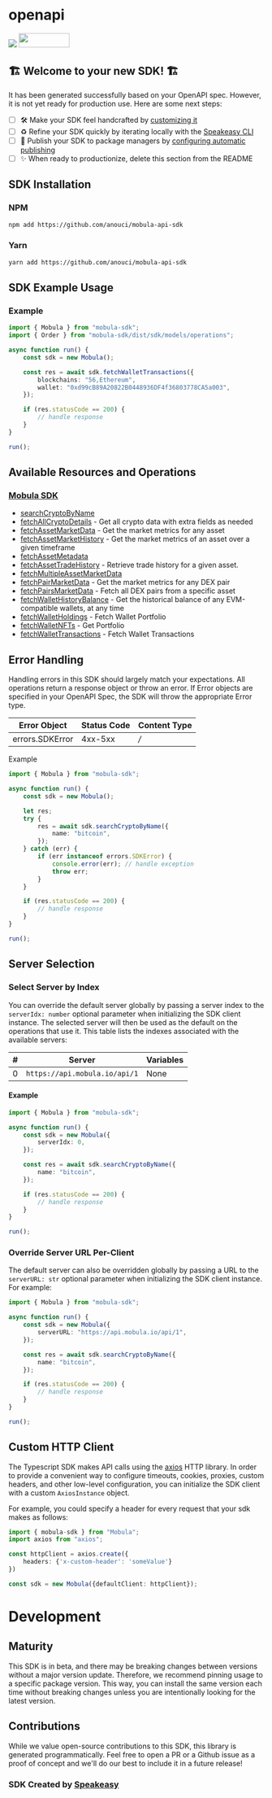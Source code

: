 # openapi

<div align="left">
    <a href="https://speakeasyapi.dev/"><img src="https://custom-icon-badges.demolab.com/badge/-Built%20By%20Speakeasy-212015?style=for-the-badge&logoColor=FBE331&logo=speakeasy&labelColor=545454" /></a>
    <a href="https://opensource.org/licenses/MIT">
        <img src="https://img.shields.io/badge/License-MIT-blue.svg" style="width: 100px; height: 28px;" />
    </a>
</div>


## 🏗 **Welcome to your new SDK!** 🏗

It has been generated successfully based on your OpenAPI spec. However, it is not yet ready for production use. Here are some next steps:
- [ ] 🛠 Make your SDK feel handcrafted by [customizing it](https://www.speakeasyapi.dev/docs/customize-sdks)
- [ ] ♻️ Refine your SDK quickly by iterating locally with the [Speakeasy CLI](https://github.com/speakeasy-api/speakeasy)
- [ ] 🎁 Publish your SDK to package managers by [configuring automatic publishing](https://www.speakeasyapi.dev/docs/productionize-sdks/publish-sdks)
- [ ] ✨ When ready to productionize, delete this section from the README

<!-- Start SDK Installation [installation] -->
## SDK Installation

### NPM

```bash
npm add https://github.com/anouci/mobula-api-sdk
```

### Yarn

```bash
yarn add https://github.com/anouci/mobula-api-sdk
```
<!-- End SDK Installation [installation] -->

<!-- Start SDK Example Usage [usage] -->
## SDK Example Usage

### Example

```typescript
import { Mobula } from "mobula-sdk";
import { Order } from "mobula-sdk/dist/sdk/models/operations";

async function run() {
    const sdk = new Mobula();

    const res = await sdk.fetchWalletTransactions({
        blockchains: "56,Ethereum",
        wallet: "0xd99cB89A20822B0448936DF4f36803778CA5a003",
    });

    if (res.statusCode == 200) {
        // handle response
    }
}

run();

```
<!-- End SDK Example Usage [usage] -->

<!-- Start Available Resources and Operations [operations] -->
## Available Resources and Operations

### [Mobula SDK](docs/sdks/mobula/README.md)

* [searchCryptoByName](docs/sdks/mobula/README.md#searchcryptobyname)
* [fetchAllCryptoDetails](docs/sdks/mobula/README.md#fetchallcryptodetails) - Get all crypto data with extra fields as needed
* [fetchAssetMarketData](docs/sdks/mobula/README.md#fetchassetmarketdata) - Get the market metrics for any asset
* [fetchAssetMarketHistory](docs/sdks/mobula/README.md#fetchassetmarkethistory) - Get the market metrics of an asset over a given timeframe
* [fetchAssetMetadata](docs/sdks/mobula/README.md#fetchassetmetadata)
* [fetchAssetTradeHistory](docs/sdks/mobula/README.md#fetchassettradehistory) - Retrieve trade history for a given asset.
* [fetchMultipleAssetMarketData](docs/sdks/mobula/README.md#fetchmultipleassetmarketdata)
* [fetchPairMarketData](docs/sdks/mobula/README.md#fetchpairmarketdata) - Get the market metrics for any DEX pair
* [fetchPairsMarketData](docs/sdks/mobula/README.md#fetchpairsmarketdata) - Fetch all DEX pairs from a specific asset
* [fetchWalletHistoryBalance](docs/sdks/mobula/README.md#fetchwallethistorybalance) - Get the historical balance of any EVM-compatible wallets, at any time
* [fetchWalletHoldings](docs/sdks/mobula/README.md#fetchwalletholdings) - Fetch Wallet Portfolio
* [fetchWalletNFTs](docs/sdks/mobula/README.md#fetchwalletnfts) - Get Portfolio
* [fetchWalletTransactions](docs/sdks/mobula/README.md#fetchwallettransactions) - Fetch Wallet Transactions
<!-- End Available Resources and Operations [operations] -->

<!-- Start Error Handling [errors] -->
## Error Handling

Handling errors in this SDK should largely match your expectations.  All operations return a response object or throw an error.  If Error objects are specified in your OpenAPI Spec, the SDK will throw the appropriate Error type.

| Error Object    | Status Code     | Content Type    |
| --------------- | --------------- | --------------- |
| errors.SDKError | 4xx-5xx         | */*             |

Example

```typescript
import { Mobula } from "mobula-sdk";

async function run() {
    const sdk = new Mobula();

    let res;
    try {
        res = await sdk.searchCryptoByName({
            name: "bitcoin",
        });
    } catch (err) {
        if (err instanceof errors.SDKError) {
            console.error(err); // handle exception
            throw err;
        }
    }

    if (res.statusCode == 200) {
        // handle response
    }
}

run();

```
<!-- End Error Handling [errors] -->

<!-- Start Server Selection [server] -->
## Server Selection

### Select Server by Index

You can override the default server globally by passing a server index to the `serverIdx: number` optional parameter when initializing the SDK client instance. The selected server will then be used as the default on the operations that use it. This table lists the indexes associated with the available servers:

| # | Server | Variables |
| - | ------ | --------- |
| 0 | `https://api.mobula.io/api/1` | None |

#### Example

```typescript
import { Mobula } from "mobula-sdk";

async function run() {
    const sdk = new Mobula({
        serverIdx: 0,
    });

    const res = await sdk.searchCryptoByName({
        name: "bitcoin",
    });

    if (res.statusCode == 200) {
        // handle response
    }
}

run();

```


### Override Server URL Per-Client

The default server can also be overridden globally by passing a URL to the `serverURL: str` optional parameter when initializing the SDK client instance. For example:
```typescript
import { Mobula } from "mobula-sdk";

async function run() {
    const sdk = new Mobula({
        serverURL: "https://api.mobula.io/api/1",
    });

    const res = await sdk.searchCryptoByName({
        name: "bitcoin",
    });

    if (res.statusCode == 200) {
        // handle response
    }
}

run();

```
<!-- End Server Selection [server] -->

<!-- Start Custom HTTP Client [http-client] -->
## Custom HTTP Client

The Typescript SDK makes API calls using the [axios](https://axios-http.com/docs/intro) HTTP library.  In order to provide a convenient way to configure timeouts, cookies, proxies, custom headers, and other low-level configuration, you can initialize the SDK client with a custom `AxiosInstance` object.

For example, you could specify a header for every request that your sdk makes as follows:

```typescript
import { mobula-sdk } from "Mobula";
import axios from "axios";

const httpClient = axios.create({
    headers: {'x-custom-header': 'someValue'}
})

const sdk = new Mobula({defaultClient: httpClient});
```
<!-- End Custom HTTP Client [http-client] -->

<!-- Placeholder for Future Speakeasy SDK Sections -->

# Development

## Maturity

This SDK is in beta, and there may be breaking changes between versions without a major version update. Therefore, we recommend pinning usage
to a specific package version. This way, you can install the same version each time without breaking changes unless you are intentionally
looking for the latest version.

## Contributions

While we value open-source contributions to this SDK, this library is generated programmatically.
Feel free to open a PR or a Github issue as a proof of concept and we'll do our best to include it in a future release!

### SDK Created by [Speakeasy](https://docs.speakeasyapi.dev/docs/using-speakeasy/client-sdks)

